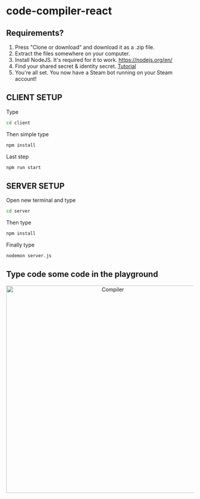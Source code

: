 # code-compiler-react




## Requirements?

1. Press "Clone or download" and download it as a .zip file. 
2. Extract the files somewhere on your computer. 
3. Install NodeJS. It's required for it to work. https://nodejs.org/en/
4. Find your shared secret & identity secret. [Tutorial](https://www.youtube.com/watch?v=JjdOJVSZ9Mo)
8. You're all set. You now have a Steam bot running on your Steam account!


## CLIENT SETUP

Type
```sh
cd client
```

Then simple type
```sh
npm install
```

Last step
```sh
npm run start
```



## SERVER SETUP


Open new terminal and type
```sh
cd server
```

Then type
```sh
npm install
```

Finally type
```sh
nodemon server.js
```


## Type code some code in the playground 

<p align="center">
<img src="https://cdn.discordapp.com/attachments/622826738174394419/1172971942463156284/code_compiler.png?ex=6562423f&is=654fcd3f&hm=01d50d3f119d176449d5242ca6d809a64afce1a81b0fd429533cfd4b76bea57d&" alt="Compiler" title="Kingfisher" width="557"/>
</p>

